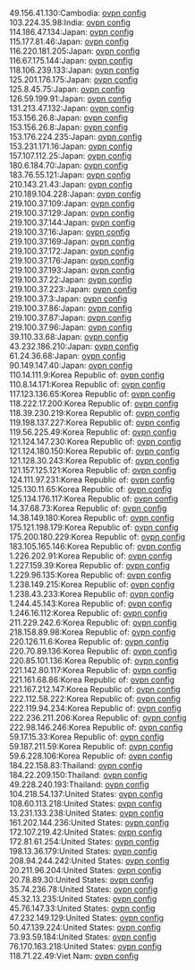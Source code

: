 49.156.41.130:Cambodia: [ovpn config](vpn/49_156_41_130.ovpn)  
103.224.35.98:India: [ovpn config](vpn/103_224_35_98.ovpn)  
114.186.47.134:Japan: [ovpn config](vpn/114_186_47_134.ovpn)  
115.177.81.46:Japan: [ovpn config](vpn/115_177_81_46.ovpn)  
116.220.181.205:Japan: [ovpn config](vpn/116_220_181_205.ovpn)  
116.67.175.144:Japan: [ovpn config](vpn/116_67_175_144.ovpn)  
118.106.239.133:Japan: [ovpn config](vpn/118_106_239_133.ovpn)  
125.201.176.175:Japan: [ovpn config](vpn/125_201_176_175.ovpn)  
125.8.45.75:Japan: [ovpn config](vpn/125_8_45_75.ovpn)  
126.59.199.91:Japan: [ovpn config](vpn/126_59_199_91.ovpn)  
131.213.47.132:Japan: [ovpn config](vpn/131_213_47_132.ovpn)  
153.156.26.8:Japan: [ovpn config](vpn/153_156_26_8.ovpn)  
153.156.26.8:Japan: [ovpn config](vpn/153_156_26_8.ovpn)  
153.176.224.235:Japan: [ovpn config](vpn/153_176_224_235.ovpn)  
153.231.171.16:Japan: [ovpn config](vpn/153_231_171_16.ovpn)  
157.107.112.25:Japan: [ovpn config](vpn/157_107_112_25.ovpn)  
180.6.184.70:Japan: [ovpn config](vpn/180_6_184_70.ovpn)  
183.76.55.121:Japan: [ovpn config](vpn/183_76_55_121.ovpn)  
210.143.21.43:Japan: [ovpn config](vpn/210_143_21_43.ovpn)  
210.189.104.228:Japan: [ovpn config](vpn/210_189_104_228.ovpn)  
219.100.37.109:Japan: [ovpn config](vpn/219_100_37_109.ovpn)  
219.100.37.129:Japan: [ovpn config](vpn/219_100_37_129.ovpn)  
219.100.37.144:Japan: [ovpn config](vpn/219_100_37_144.ovpn)  
219.100.37.16:Japan: [ovpn config](vpn/219_100_37_16.ovpn)  
219.100.37.169:Japan: [ovpn config](vpn/219_100_37_169.ovpn)  
219.100.37.172:Japan: [ovpn config](vpn/219_100_37_172.ovpn)  
219.100.37.176:Japan: [ovpn config](vpn/219_100_37_176.ovpn)  
219.100.37.193:Japan: [ovpn config](vpn/219_100_37_193.ovpn)  
219.100.37.22:Japan: [ovpn config](vpn/219_100_37_22.ovpn)  
219.100.37.223:Japan: [ovpn config](vpn/219_100_37_223.ovpn)  
219.100.37.3:Japan: [ovpn config](vpn/219_100_37_3.ovpn)  
219.100.37.86:Japan: [ovpn config](vpn/219_100_37_86.ovpn)  
219.100.37.87:Japan: [ovpn config](vpn/219_100_37_87.ovpn)  
219.100.37.96:Japan: [ovpn config](vpn/219_100_37_96.ovpn)  
39.110.33.68:Japan: [ovpn config](vpn/39_110_33_68.ovpn)  
43.232.186.210:Japan: [ovpn config](vpn/43_232_186_210.ovpn)  
61.24.36.68:Japan: [ovpn config](vpn/61_24_36_68.ovpn)  
90.149.147.40:Japan: [ovpn config](vpn/90_149_147_40.ovpn)  
110.14.111.9:Korea Republic of: [ovpn config](vpn/110_14_111_9.ovpn)  
110.8.14.171:Korea Republic of: [ovpn config](vpn/110_8_14_171.ovpn)  
117.123.136.65:Korea Republic of: [ovpn config](vpn/117_123_136_65.ovpn)  
118.222.17.200:Korea Republic of: [ovpn config](vpn/118_222_17_200.ovpn)  
118.39.230.219:Korea Republic of: [ovpn config](vpn/118_39_230_219.ovpn)  
119.198.137.227:Korea Republic of: [ovpn config](vpn/119_198_137_227.ovpn)  
119.56.225.49:Korea Republic of: [ovpn config](vpn/119_56_225_49.ovpn)  
121.124.147.230:Korea Republic of: [ovpn config](vpn/121_124_147_230.ovpn)  
121.124.180.150:Korea Republic of: [ovpn config](vpn/121_124_180_150.ovpn)  
121.128.30.243:Korea Republic of: [ovpn config](vpn/121_128_30_243.ovpn)  
121.157.125.121:Korea Republic of: [ovpn config](vpn/121_157_125_121.ovpn)  
124.111.97.231:Korea Republic of: [ovpn config](vpn/124_111_97_231.ovpn)  
125.130.11.65:Korea Republic of: [ovpn config](vpn/125_130_11_65.ovpn)  
125.134.176.117:Korea Republic of: [ovpn config](vpn/125_134_176_117.ovpn)  
14.37.68.73:Korea Republic of: [ovpn config](vpn/14_37_68_73.ovpn)  
14.38.149.180:Korea Republic of: [ovpn config](vpn/14_38_149_180.ovpn)  
175.121.198.179:Korea Republic of: [ovpn config](vpn/175_121_198_179.ovpn)  
175.200.180.229:Korea Republic of: [ovpn config](vpn/175_200_180_229.ovpn)  
183.105.165.146:Korea Republic of: [ovpn config](vpn/183_105_165_146.ovpn)  
1.226.202.91:Korea Republic of: [ovpn config](vpn/1_226_202_91.ovpn)  
1.227.159.39:Korea Republic of: [ovpn config](vpn/1_227_159_39.ovpn)  
1.229.96.135:Korea Republic of: [ovpn config](vpn/1_229_96_135.ovpn)  
1.238.149.215:Korea Republic of: [ovpn config](vpn/1_238_149_215.ovpn)  
1.238.43.233:Korea Republic of: [ovpn config](vpn/1_238_43_233.ovpn)  
1.244.45.143:Korea Republic of: [ovpn config](vpn/1_244_45_143.ovpn)  
1.246.16.112:Korea Republic of: [ovpn config](vpn/1_246_16_112.ovpn)  
211.229.242.6:Korea Republic of: [ovpn config](vpn/211_229_242_6.ovpn)  
218.158.89.98:Korea Republic of: [ovpn config](vpn/218_158_89_98.ovpn)  
220.126.11.6:Korea Republic of: [ovpn config](vpn/220_126_11_6.ovpn)  
220.70.89.136:Korea Republic of: [ovpn config](vpn/220_70_89_136.ovpn)  
220.85.101.136:Korea Republic of: [ovpn config](vpn/220_85_101_136.ovpn)  
221.142.80.117:Korea Republic of: [ovpn config](vpn/221_142_80_117.ovpn)  
221.161.68.86:Korea Republic of: [ovpn config](vpn/221_161_68_86.ovpn)  
221.167.212.147:Korea Republic of: [ovpn config](vpn/221_167_212_147.ovpn)  
222.112.58.222:Korea Republic of: [ovpn config](vpn/222_112_58_222.ovpn)  
222.119.94.234:Korea Republic of: [ovpn config](vpn/222_119_94_234.ovpn)  
222.236.211.206:Korea Republic of: [ovpn config](vpn/222_236_211_206.ovpn)  
222.98.146.246:Korea Republic of: [ovpn config](vpn/222_98_146_246.ovpn)  
59.17.15.33:Korea Republic of: [ovpn config](vpn/59_17_15_33.ovpn)  
59.187.211.59:Korea Republic of: [ovpn config](vpn/59_187_211_59.ovpn)  
59.6.228.106:Korea Republic of: [ovpn config](vpn/59_6_228_106.ovpn)  
184.22.158.83:Thailand: [ovpn config](vpn/184_22_158_83.ovpn)  
184.22.209.150:Thailand: [ovpn config](vpn/184_22_209_150.ovpn)  
49.228.240.193:Thailand: [ovpn config](vpn/49_228_240_193.ovpn)  
104.218.54.137:United States: [ovpn config](vpn/104_218_54_137.ovpn)  
108.60.113.218:United States: [ovpn config](vpn/108_60_113_218.ovpn)  
13.231.133.238:United States: [ovpn config](vpn/13_231_133_238.ovpn)  
161.202.144.236:United States: [ovpn config](vpn/161_202_144_236.ovpn)  
172.107.219.42:United States: [ovpn config](vpn/172_107_219_42.ovpn)  
172.81.61.254:United States: [ovpn config](vpn/172_81_61_254.ovpn)  
198.13.36.179:United States: [ovpn config](vpn/198_13_36_179.ovpn)  
208.94.244.242:United States: [ovpn config](vpn/208_94_244_242.ovpn)  
20.211.96.204:United States: [ovpn config](vpn/20_211_96_204.ovpn)  
20.78.89.30:United States: [ovpn config](vpn/20_78_89_30.ovpn)  
35.74.236.78:United States: [ovpn config](vpn/35_74_236_78.ovpn)  
45.32.13.235:United States: [ovpn config](vpn/45_32_13_235.ovpn)  
45.76.147.33:United States: [ovpn config](vpn/45_76_147_33.ovpn)  
47.232.149.129:United States: [ovpn config](vpn/47_232_149_129.ovpn)  
50.47.139.224:United States: [ovpn config](vpn/50_47_139_224.ovpn)  
73.93.59.184:United States: [ovpn config](vpn/73_93_59_184.ovpn)  
76.170.163.218:United States: [ovpn config](vpn/76_170_163_218.ovpn)  
118.71.22.49:Viet Nam: [ovpn config](vpn/118_71_22_49.ovpn)  
